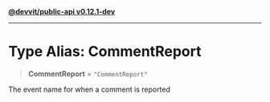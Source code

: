 [**@devvit/public-api v0.12.1-dev**](../README.md)

---

# Type Alias: CommentReport

> **CommentReport** = `"CommentReport"`

The event name for when a comment is reported
